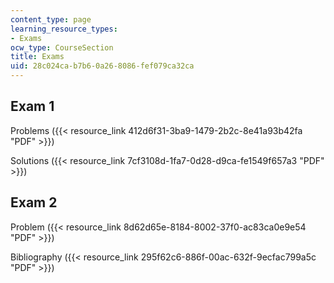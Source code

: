 ```yaml
---
content_type: page
learning_resource_types:
- Exams
ocw_type: CourseSection
title: Exams
uid: 28c024ca-b7b6-0a26-8086-fef079ca32ca
---
```


Exam 1
------

Problems ({{< resource_link 412d6f31-3ba9-1479-2b2c-8e41a93b42fa "PDF" >}})

Solutions ({{< resource_link 7cf3108d-1fa7-0d28-d9ca-fe1549f657a3 "PDF" >}})

Exam 2
------

Problem ({{< resource_link 8d62d65e-8184-8002-37f0-ac83ca0e9e54 "PDF" >}})

Bibliography ({{< resource_link 295f62c6-886f-00ac-632f-9ecfac799a5c "PDF" >}})